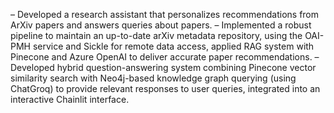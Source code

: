 – Developed a research assistant that personalizes recommendations from ArXiv papers and answers queries about papers.
– Implemented a robust pipeline to maintain an up-to-date arXiv metadata repository, using the OAI-PMH service and Sickle
for remote data access, applied RAG system with Pinecone and Azure OpenAI to deliver accurate paper recommendations.
– Developed hybrid question-answering system combining Pinecone vector similarity search with Neo4j-based knowledge graph
querying (using ChatGroq) to provide relevant responses to user queries, integrated into an interactive Chainlit interface.
